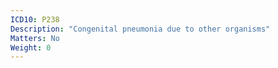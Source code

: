 ```yaml
---
ICD10: P238
Description: "Congenital pneumonia due to other organisms"
Matters: No
Weight: 0
---
```

